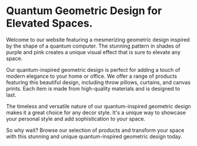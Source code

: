 <!--font:Poppins-->

# Quantum Geometric Design for Elevated Spaces.

Welcome to our website featuring a mesmerizing geometric design inspired by the shape of a quantum computer. The stunning pattern in shades of purple and pink creates a unique visual effect that is sure to elevate any space.

Our quantum-inspired geometric design is perfect for adding a touch of modern elegance to your home or office. We offer a range of products featuring this beautiful design, including throw pillows, curtains, and canvas prints. Each item is made from high-quality materials and is designed to last.

The timeless and versatile nature of our quantum-inspired geometric design makes it a great choice for any decor style. It's a unique way to showcase your personal style and add sophistication to your space.

So why wait? Browse our selection of products and transform your space with this stunning and unique quantum-inspired geometric design today.

<!--

Write me markdown content of website with wallpaper:

"A geometric design in shades of purple and pink, inspired by the shape of a quantum computer"

The header of the page should not be copy of the text but rather a real content of the website which is using this wallpaper.


---


# Quantum-Inspired Geometric Wallpaper

Welcome to our website featuring a stunning wallpaper design inspired by the shape of a quantum computer. The geometric pattern in shades of purple and pink creates a mesmerizing visual effect that is sure to enhance any space.

Whether you're looking to add a pop of color to your living room, bedroom, or office, this wallpaper is the perfect choice. Its unique design is both modern and timeless, making it a versatile option for any decor style.

Our wallpaper is made from high-quality materials that are easy to install and maintain. It's also durable and long-lasting, ensuring that your walls will look beautiful for years to come.

So why wait? Add a touch of quantum-inspired style to your home or workspace with our stunning geometric wallpaper.


---


Heading should not include word "wallpaper". The website should not be about the wallpaper itself, wallpaper is just a related background, rewrite whole content.


---


# Quantum-Inspired Geometric Design for Your Space

Welcome to our website featuring a mesmerizing geometric design inspired by the shape of a quantum computer. The stunning pattern in shades of purple and pink creates a unique visual effect that is sure to enhance any space.

Our design is perfect for adding a touch of modern elegance to your living room, bedroom, or office. Its timeless appeal makes it a versatile option for any decor style.

We offer a range of products featuring this beautiful quantum-inspired design, including throw pillows, curtains, and canvas prints. Each item is made from high-quality materials and is designed to last.

Whether you're looking to add a pop of color to your space or create a cohesive look with matching decor items, our quantum-inspired geometric design is the perfect choice.

So why wait? Browse our selection of products and transform your space with this stunning and unique design today.


---


Heading is too long, rewrite whole content.


---


# Elevate Your Space with a Quantum-Inspired Geometric Design

Welcome to our website featuring a mesmerizing geometric design inspired by the shape of a quantum computer. The stunning pattern in shades of purple and pink creates a unique visual effect that is sure to elevate any space.

Our design is perfect for adding a touch of modern elegance to your home or office. Whether you're looking to create a focal point in your living room or add a pop of color to your bedroom, our quantum-inspired geometric design is the perfect choice.

We offer a range of products featuring this beautiful design, including throw pillows, curtains, and canvas prints. Each item is made from high-quality materials and is designed to last.

Our quantum-inspired geometric design is both timeless and versatile, making it a great choice for any decor style. It's a unique way to showcase your personal style and add a touch of sophistication to your space.

So why wait? Browse our selection of products and transform your space with this stunning and unique quantum-inspired geometric design today.


---


Heading is too long, rewrite whole content.


---


# Elevate Your Space with Quantum-Inspired Geometric Design

Welcome to our website featuring a mesmerizing geometric design inspired by the shape of a quantum computer. The stunning pattern in shades of purple and pink creates a unique visual effect that is sure to elevate any space.

Our quantum-inspired geometric design is perfect for adding a touch of modern elegance to your home or office. We offer a range of products featuring this beautiful design, including throw pillows, curtains, and canvas prints. Each item is made from high-quality materials and is designed to last.

The timeless and versatile nature of our quantum-inspired geometric design makes it a great choice for any decor style. It's a unique way to showcase your personal style and add sophistication to your space.

So why wait? Browse our selection of products and transform your space with this stunning and unique quantum-inspired geometric design today.


---


Write me a Google font which is best fitting for the website.

Pick from the list:
- Exo 2
- Montserrat
- Barlow Condensed
- Inter
- Great Vibes
- Raleway
- Poppins
- Open Sans
- Orbitron
- Dancing Script
- Roboto
- Alegreya
- Lato
- Lobster
- Futura
- Playfair Display
- IBM Plex Sans


Write just the font name nothing else.


---


Poppins

-->
